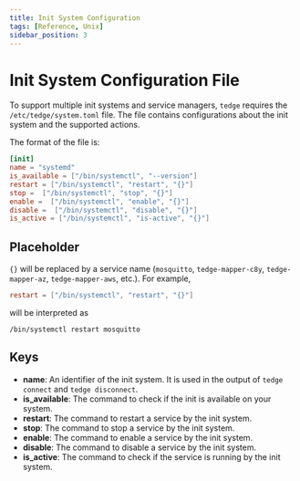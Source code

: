 ```yaml
---
title: Init System Configuration
tags: [Reference, Unix]
sidebar_position: 3
---
```


# Init System Configuration File

To support multiple init systems and service managers, `tedge` requires the `/etc/tedge/system.toml` file.
The file contains configurations about the init system and the supported actions.

The format of the file is:

```toml
[init]
name = "systemd"
is_available = ["/bin/systemctl", "--version"]
restart = ["/bin/systemctl", "restart", "{}"]
stop =  ["/bin/systemctl", "stop", "{}"]
enable =  ["/bin/systemctl", "enable", "{}"]
disable =  ["/bin/systemctl", "disable", "{}"]
is_active = ["/bin/systemctl", "is-active", "{}"]
```

## Placeholder

`{}` will be replaced by a service name (`mosquitto`, `tedge-mapper-c8y`, `tedge-mapper-az`, `tedge-mapper-aws`, etc.).
For example,

```toml
restart = ["/bin/systemctl", "restart", "{}"]
```

will be interpreted as

```shell
/bin/systemctl restart mosquitto
```

## Keys

- **name**: An identifier of the init system. 
  It is used in the output of `tedge connect` and `tedge disconnect`.
- **is_available**: The command to check if the init is available on your system.
- **restart**: The command to restart a service by the init system.
- **stop**: The command to stop a service by the init system.
- **enable**: The command to enable a service by the init system.
- **disable**: The command to disable a service by the init system.
- **is_active**: The command to check if the service is running by the init system.
